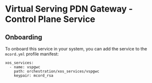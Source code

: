 # Virtual Serving PDN Gateway - Control Plane Service

## Onboarding

To onboard this service in your system, you can add the service to the `mcord.yml` profile manifest:

```
xos_services:
  - name: vspgwc
    path: orchestration/xos_services/vspgwc
    keypair: mcord_rsa
```
